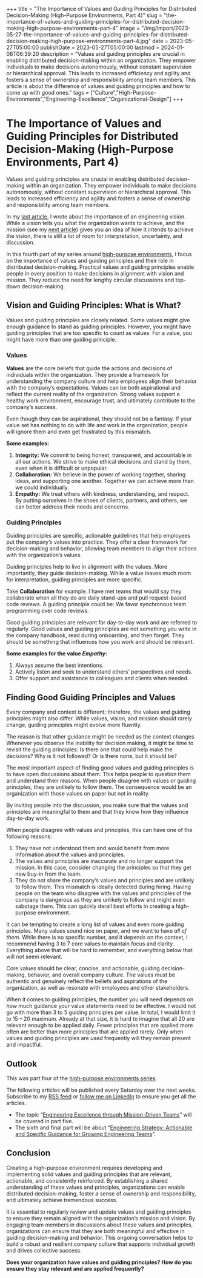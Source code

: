 +++
title = "The Importance of Values and Guiding Principles for Distributed Decision-Making (High-Purpose Environments, Part 4)"
slug = "the-importance-of-values-and-guiding-principles-for-distributed-decision-making-high-purpose-environments-part-4"
image = "/img/import/2023-05-27-the-importance-of-values-and-guiding-principles-for-distributed-decision-making-high-purpose-environments-part-4.jpg"
date = 2023-05-27T05:00:00
publishDate = 2023-05-27T05:00:00
lastmod = 2024-01-08T06:39:20
description = "Values and guiding principles are crucial in enabling distributed decision-making within an organization. They empower individuals to make decisions autonomously, without constant supervision or hierarchical approval. This leads to increased efficiency and agility and fosters a sense of ownership and responsibility among team members. This article is about the difference of values and guiding principles and how to come up with good ones."
tags = ["Culture","High-Purpose-Environments","Engineering-Excellence","Organizational-Design"]
+++
# The Importance of Values and Guiding Principles for Distributed Decision-Making (High-Purpose Environments, Part 4)

Values and guiding principles are crucial in enabling distributed decision-making within an organization. They empower individuals to make decisions autonomously, without constant supervision or hierarchical approval. This leads to increased efficiency and agility and fosters a sense of ownership and responsibility among team members.

In my [last article](/blog/crafting-a-compelling-engineering-vision-high-purpose-environments-part-3/), I wrote about the importance of an engineering vision. While a vision tells you what the organization wants to achieve, and the mission (see my [next article](/blog/engineering-excellence-through-mission-driven-teams-high-purpose-environments-part-5/)) gives you an idea of how it intends to achieve the vision, there is still a lot of room for interpretation, uncertainty, and discussion.

In this fourth part of my series around [high-purpose environments](/blog/tag/high-purpose-environments/), I focus on the importance of values and guiding principles and their role in distributed decision-making. Practical values and guiding principles enable people in every position to make decisions in alignment with vision and mission. They reduce the need for lengthy circular discussions and top-down decision-making.

## Vision and Guiding Principles: What is What?

Values and guiding principles are closely related. Some values might give enough guidance to stand as guiding principles. However, you might have guiding principles that are too specific to count as values. For a value, you might have more than one guiding principle.

### Values

**Values** are the core beliefs that guide the actions and decisions of individuals within the organization. They provide a framework for understanding the company culture and help employees align their behavior with the company’s expectations. Values can be both aspirational and reflect the current reality of the organization. Strong values support a healthy work environment, encourage trust, and ultimately contribute to the company’s success.

Even though they can be aspirational, they should not be a fantasy. If your value set has nothing to do with life and work in the organization, people will ignore them and even get frustrated by this mismatch.

**Some examples:**

1. **Integrity:** We commit to being honest, transparent, and accountable in all our actions. We strive to make ethical decisions and stand by them, even when it is difficult or unpopular.
2. **Collaboration:** We believe in the power of working together, sharing ideas, and supporting one another. Together we can achieve more than we could individually.
3. **Empathy:** We treat others with kindness, understanding, and respect. By putting ourselves in the shoes of clients, partners, and others, we can better address their needs and concerns.

### Guiding Principles

Guiding principles are specific, actionable guidelines that help employees put the company’s values into practice. They offer a clear framework for decision-making and behavior, allowing team members to align their actions with the organization’s values. 

Guiding principles help to live in alignment with the values. More importantly, they guide decision-making. While a value leaves much room for interpretation, guiding principles are more specific.

Take **Collaboration** for example. I have met teams that would say they collaborate when all they do are daily stand-ups and pull request-based code reviews. A guiding principle could be: We favor synchronous team programming over code reviews.

Good guiding principles are relevant for day-to-day work and are referred to regularly. Good values and guiding principles are not something you write in the company handbook, read during onboarding, and then forget. They should be something that influences how you work and should be relevant. 

**Some examples for the value _Empathy_:**

1. Always assume the best intentions.
2. Actively listen and seek to understand others’ perspectives and needs.
3. Offer support and assistance to colleagues and clients when needed.

## Finding Good Guiding Principles and Values

Every company and context is different; therefore, the values and guiding principles might also differ. While values, vision, and mission should rarely change, guiding principles might evolve more fluently.

The reason is that other guidance might be needed as the context changes. Whenever you observe the inability for decision making, it might be time to revisit the guiding principles: Is there one that could help make the decisions? Why is it not followed? Or is there none, but it should be?

The most important aspect of finding good values and guiding principles is to have open discussions about them. This helps people to question them and understand their reasons. When people disagree with values or guiding principles, they are unlikely to follow them. The consequence would be an organization with those values on paper but not in reality.

By inviting people into the discussion, you make sure that the values and principles are meaningful to them and that they know how they influence day-to-day work.

When people disagree with values and principles, this can have one of the following reasons:

1. They have not understood them and would benefit from more information about the values and principles.
2. The values and principles are inaccurate and no longer support the mission. In this case, consider changing the principles so that they get new buy-in from the team.
3. They do not share the company’s values and principles and are unlikely to follow them. This mismatch is ideally detected during hiring. Having people on the team who disagree with the values and principles of the company is dangerous as they are unlikely to follow and might even sabotage them. This can quickly derail best efforts in creating a high-purpose environment.

It can be tempting to create a long list of values and even more guiding principles. Many values sound nice on paper, and we want to have _all of them_. While there is no specific number, and it depends on the context, I recommend having 3 to 7 core values to maintain focus and clarity. Everything above that will be hard to remember, and everything below that will not seem relevant.

Core values should be clear, concise, and actionable, guiding decision-making, behavior, and overall company culture. The values must be authentic and genuinely reflect the beliefs and aspirations of the organization, as well as resonate with employees and other stakeholders.

When it comes to guiding principles, the number you will need depends on how much guidance your value statements need to be effective. I would not go with more than 3 to 5 guiding principles per value. In total, I would limit it to 15 – 20 maximum. Already at that size, it is hard to imagine that all 20 are relevant enough to be applied daily. Fewer principles that are applied more often are better than more principles that are applied rarely. Only when values and guiding principles are _used_ frequently will they remain present and impactful.

## Outlook

This was part four of the [high-purpose environments series](/blog/tag/high-purpose-environments/).

The following articles will be published every Saturday over the next weeks. Subscribe to my [RSS feed](/blog/rss) or [follow me on LinkedIn](https://www.linkedin.com/comm/mynetwork/discovery-see-all?usecase=PEOPLE%5FFOLLOWS&followMember=tobiasmende) to ensure you get all the articles.

* The topic “[Engineering Excellence through Mission-Driven Teams](/blog/engineering-excellence-through-mission-driven-teams-high-purpose-environments-part-5/)” will be covered in part five.
* The sixth and final part will be about “[Engineering Strategy: Actionable and Specific Guidance for Growing Engineering Teams](/blog/engineering-strategy-actionable-and-specific-guidance-for-growing-engineering-teams-high-purpose-environments-part-6/)”.

## Conclusion

Creating a high-purpose environment requires developing and implementing solid values and guiding principles that are relevant, actionable, and consistently reinforced. By establishing a shared understanding of these values and principles, organizations can enable distributed decision-making, foster a sense of ownership and responsibility, and ultimately achieve tremendous success.

It is essential to regularly review and update values and guiding principles to ensure they remain aligned with the organization’s mission and vision. By engaging team members in discussions about these values and principles, organizations can ensure that they are both meaningful and effective in guiding decision-making and behavior. This ongoing conversation helps to build a robust and resilient company culture that supports individual growth and drives collective success.

**Does your organization have values and guiding principles? How do you ensure they stay relevant and are applied frequently?**